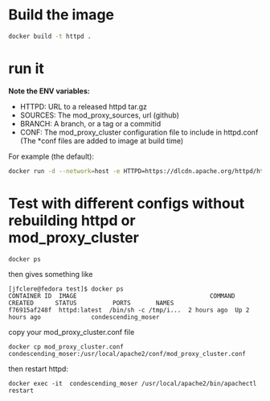 # Build the image
```bash
docker build -t httpd .
```

# run it
**Note the ENV variables:**

* HTTPD: URL to a released httpd tar.gz
* SOURCES: The mod_proxy_sources, url (github)
* BRANCH: A branch, or a tag or a commitid
* CONF: The mod_proxy_cluster configuration file to include in httpd.conf (The *conf files are added to image at build time)

For example (the default):
```bash
docker run -d --network=host -e HTTPD=https://dlcdn.apache.org/httpd/httpd-2.4.57.tar.gz -e SOURCES=https://github.com/modcluster/mod_proxy_cluster -e BRANCH=main -e CONF=https://raw.githubusercontent.com/modcluster/mod_proxy_cluster/main/test/httpd/mod_proxy_cluster.conf httpd
```

# Test with different configs without rebuilding httpd or mod_proxy_cluster
```bash
docker ps
```
then gives something like
```
[jfclere@fedora test]$ docker ps
CONTAINER ID  IMAGE                                     COMMAND               CREATED      STATUS          PORTS       NAMES
f76915af248f  httpd:latest  /bin/sh -c /tmp/i...  2 hours ago  Up 2 hours ago              condescending_moser
```
copy your mod_proxy_cluster.conf file
```
docker cp mod_proxy_cluster.conf condescending_moser:/usr/local/apache2/conf/mod_proxy_cluster.conf
```
then restart httpd:
```
docker exec -it  condescending_moser /usr/local/apache2/bin/apachectl restart
```
